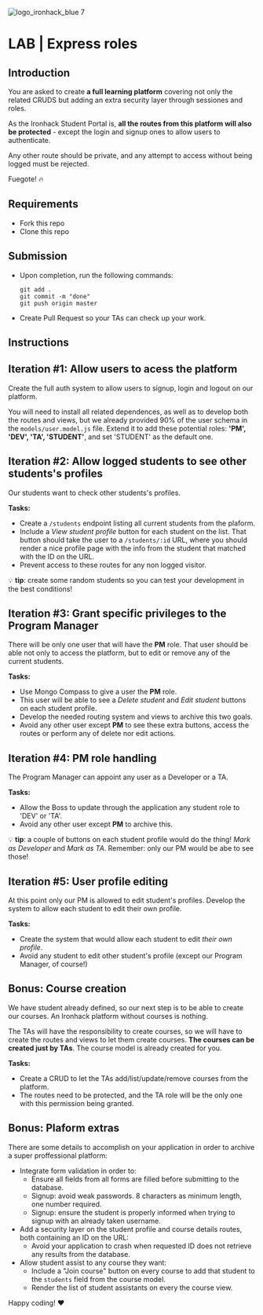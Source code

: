 ![logo_ironhack_blue 7](https://user-images.githubusercontent.com/23629340/40541063-a07a0a8a-601a-11e8-91b5-2f13e4e6b441.png)

# LAB | Express roles


## Introduction

You are asked to create **a full learning platform** covering not only the related CRUDS but adding an extra security layer through sessiones and roles.

As the Ironhack Student Portal is, **all the routes from this platform will also be protected** - except the login and signup ones to allow users to authenticate. 

Any other route should be private, and any attempt to access without being logged must be rejected. 

Fuegote! 🔥


## Requirements

- Fork this repo
- Clone this repo

## Submission

- Upon completion, run the following commands:

  ```
  git add .
  git commit -m "done"
  git push origin master
  ```

- Create Pull Request so your TAs can check up your work.

## Instructions

## Iteration #1: Allow users to acess the platform

Create the full auth system to allow users to signup, login and logout on our platform. 

You will need to install all related dependences, as well as to develop both the routes and views, but we already provided 90% of the user schema in the `models/user.model.js` file. Extend it to add these potential roles: **'PM', 'DEV', 'TA', 'STUDENT'**, and set 'STUDENT' as the default one.




## Iteration #2: Allow logged students to see other students's profiles

Our students want to check other students's profiles.

**Tasks:**

- Create a `/students` endpoint listing all current students from the plaform.
- Include a _View student profile_ button for each student on the list. That button should take the user to a `/students/:id` URL, where you should render a nice profile page with the info from the student that matched with the ID on the URL.
- Prevent access to these routes for any non logged visitor.

:bulb: __tip__: create some random students so you can test your development in the best conditions!



## Iteration #3: Grant specific privileges to the Program Manager

There will be only one user that will have the **PM** role. That user should be able not only to access the platform, but to edit or remove any of the current students.


**Tasks:**

- Use Mongo Compass to give a user the **PM** role.
- This user will be able to see a _Delete student_ and _Edit student_ buttons on each student profile. 
- Develop the needed routing system and views to archive this two goals.
- Avoid any other user except **PM** to see these extra buttons, access the routes or perform any of delete nor edit actions.


## Iteration #4: PM role handling 

The Program Manager can appoint any user as a Developer or a TA. 


**Tasks:**

- Allow the Boss to update through the application any student role to 'DEV' or 'TA'.
- Avoid any other user except **PM** to archive this.

:bulb: __tip__: a couple of buttons on each student profile would do the thing! _Mark as Developer_ and _Mark as TA_. Remember: only our PM would be abe to see those!


## Iteration #5: User profile editing

At this point only our PM is allowed to edit student's profiles. Develop the system to allow each student to edit their own profile.


**Tasks:**

- Create the system that would allow each student to edit _their own profile_.
- Avoid any student to edit other student's profile (except our Program Manager, of course!)




## Bonus: Course creation

We have student already defined, so our next step is to be able to create our courses. An Ironhack platform without courses is nothing.

The TAs will have the responsibility to create courses, so we will have to create the routes and views to let them create courses. **The courses can be created just by TAs**. The course model is already created for you.

**Tasks:**

- Create a CRUD to let the TAs add/list/update/remove courses from the platform.
- The routes need to be protected, and the TA role will be the only one with this permission being granted.

## Bonus: Plaform extras

There are some details to accomplish on your application in order to archive a super proffessional platform:

- Integrate form validation in order to:
  - Ensure all fields from all forms are filled before submitting to the database.
  - Signup: avoid weak passwords. 8 characters as minimum length, one number required.
  - Signup: ensure the student is properly informed when trying to signup with an already taken username.
- Add a security layer on the student profile and course details routes, both containing an ID on the URL:
  - Avoid your application to crash when requested ID does not retrieve any results from the database.
- Allow student assist to any course they want:
  - Include a "Join course" button on every course to add that student to the `students` field from the course model.
  - Render the list of student assistants on every the course view.

Happy coding! :heart:

